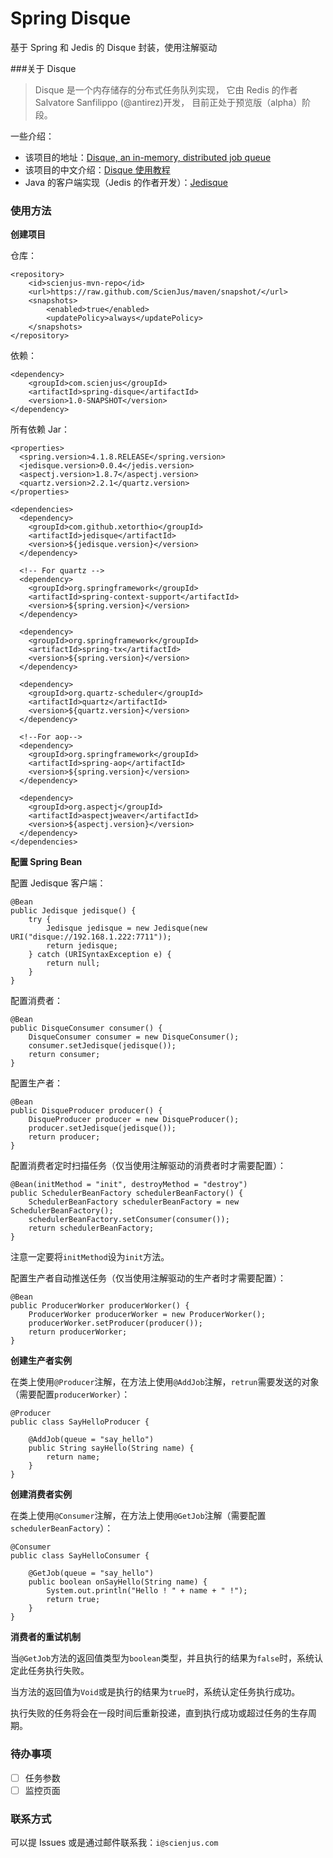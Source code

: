 # Spring Disque

基于 Spring 和 Jedis 的 Disque 封装，使用注解驱动

###关于 Disque

> Disque 是一个内存储存的分布式任务队列实现， 它由 Redis 的作者 Salvatore Sanfilippo (@antirez)开发， 目前正处于预览版（alpha）阶段。

一些介绍：

 - 该项目的地址：[Disque, an in-memory, distributed job queue][1]
 - 该项目的中文介绍：[Disque 使用教程][2]
 - Java 的客户端实现（Jedis 的作者开发）：[Jedisque][3]

[1]: https://github.com/antirez/disque
[2]: http://disquebook.com/
[3]: https://github.com/xetorthio/jedisque

### 使用方法

**创建项目**

仓库：

```
<repository>
    <id>scienjus-mvn-repo</id>
    <url>https://raw.github.com/ScienJus/maven/snapshot/</url>
    <snapshots>
        <enabled>true</enabled>
        <updatePolicy>always</updatePolicy>
    </snapshots>
</repository>
```

依赖：

```
<dependency>
    <groupId>com.scienjus</groupId>
    <artifactId>spring-disque</artifactId>
    <version>1.0-SNAPSHOT</version>
</dependency>
```

所有依赖 Jar：

```
<properties>
  <spring.version>4.1.8.RELEASE</spring.version>
  <jedisque.version>0.0.4</jedis.version>
  <aspectj.version>1.8.7</aspectj.version>
  <quartz.version>2.2.1</quartz.version>
</properties>

<dependencies>
  <dependency>
    <groupId>com.github.xetorthio</groupId>
    <artifactId>jedisque</artifactId>
    <version>${jedisque.version}</version>
  </dependency>

  <!-- For quartz -->
  <dependency>
    <groupId>org.springframework</groupId>
    <artifactId>spring-context-support</artifactId>
    <version>${spring.version}</version>
  </dependency>

  <dependency>
    <groupId>org.springframework</groupId>
    <artifactId>spring-tx</artifactId>
    <version>${spring.version}</version>
  </dependency>

  <dependency>
    <groupId>org.quartz-scheduler</groupId>
    <artifactId>quartz</artifactId>
    <version>${quartz.version}</version>
  </dependency>

  <!--For aop-->
  <dependency>
    <groupId>org.springframework</groupId>
    <artifactId>spring-aop</artifactId>
    <version>${spring.version}</version>
  </dependency>

  <dependency>
    <groupId>org.aspectj</groupId>
    <artifactId>aspectjweaver</artifactId>
    <version>${aspectj.version}</version>
  </dependency>
</dependencies>
```

**配置 Spring Bean**

配置 Jedisque 客户端：

```
@Bean
public Jedisque jedisque() {
    try {
        Jedisque jedisque = new Jedisque(new URI("disque://192.168.1.222:7711"));
        return jedisque;
    } catch (URISyntaxException e) {
        return null;
    }
}
```

配置消费者：

```
@Bean
public DisqueConsumer consumer() {
    DisqueConsumer consumer = new DisqueConsumer();
    consumer.setJedisque(jedisque());
    return consumer;
}
```

配置生产者：

```
@Bean
public DisqueProducer producer() {
    DisqueProducer producer = new DisqueProducer();
    producer.setJedisque(jedisque());
    return producer;
}
```

配置消费者定时扫描任务（仅当使用注解驱动的消费者时才需要配置）：

```
@Bean(initMethod = "init", destroyMethod = "destroy")
public SchedulerBeanFactory schedulerBeanFactory() {
    SchedulerBeanFactory schedulerBeanFactory = new SchedulerBeanFactory();
    schedulerBeanFactory.setConsumer(consumer());
    return schedulerBeanFactory;
}
```

注意一定要将`initMethod`设为`init`方法。

配置生产者自动推送任务（仅当使用注解驱动的生产者时才需要配置）：

```
@Bean
public ProducerWorker producerWorker() {
    ProducerWorker producerWorker = new ProducerWorker();
    producerWorker.setProducer(producer());
    return producerWorker;
}
```

**创建生产者实例**

在类上使用`@Producer`注解，在方法上使用`@AddJob`注解，`retrun`需要发送的对象（需要配置`producerWorker`）：

```
@Producer
public class SayHelloProducer {

    @AddJob(queue = "say_hello")
    public String sayHello(String name) {
        return name;
    }
}
```

**创建消费者实例**

在类上使用`@Consumer`注解，在方法上使用`@GetJob`注解（需要配置`schedulerBeanFactory`）：

```
@Consumer
public class SayHelloConsumer {

    @GetJob(queue = "say_hello")
    public boolean onSayHello(String name) {
        System.out.println("Hello ! " + name + " !");
        return true;
    }
}
```

**消费者的重试机制**

当`@GetJob`方法的返回值类型为`boolean`类型，并且执行的结果为`false`时，系统认定此任务执行失败。

当方法的返回值为`Void`或是执行的结果为`true`时，系统认定任务执行成功。

执行失败的任务将会在一段时间后重新投递，直到执行成功或超过任务的生存周期。

### 待办事项

- [ ] 任务参数
- [ ] 监控页面

### 联系方式

可以提 Issues 或是通过邮件联系我：`i@scienjus.com`

